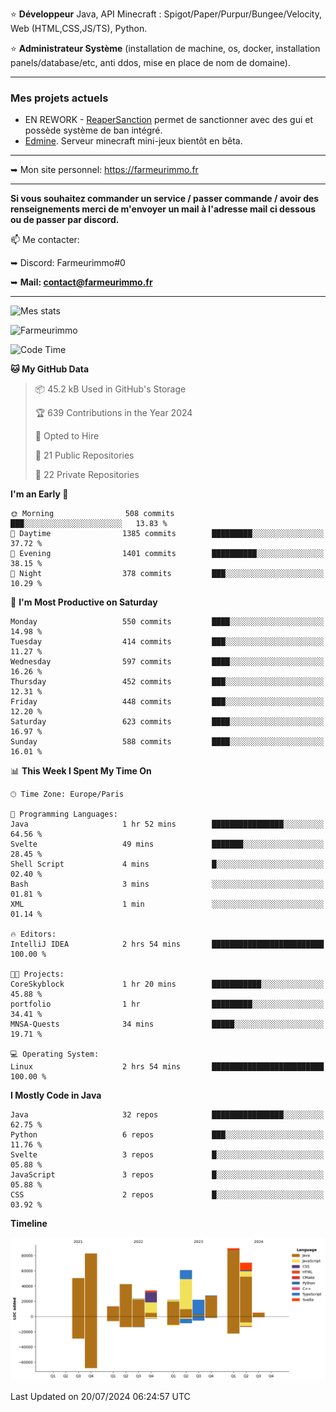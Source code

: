 ⭐ **Développeur** Java, API Minecraft : Spigot/Paper/Purpur/Bungee/Velocity, Web (HTML,CSS,JS/TS), Python.

⭐ **Administrateur Système** (installation de machine, os, docker, installation panels/database/etc, anti ddos, mise en place de nom de domaine).

---

### Mes projets actuels
- EN REWORK - [ReaperSanction](https://www.spigotmc.org/resources/reapersanction.89580/) permet de sanctionner avec des gui et possède système de ban intégré.
- [Edmine](https://edmine.net). Serveur minecraft mini-jeux bientôt en bêta.

---

➥ Mon site personnel: https://farmeurimmo.fr

---

**Si vous souhaitez commander un service / passer commande / avoir des renseignements merci de m'envoyer un mail à l'adresse mail ci dessous ou de passer par discord.**

📫 Me contacter:
 
   ➥ Discord: Farmeurimmo#0
   
   ➥ **Mail: contact@farmeurimmo.fr**

---

![Mes stats](https://github-readme-stats.farmeurimmo.fr/api?username=Farmeurimmo&count_private=true&show_icons=true&theme=radical)

<img src="https://komarev.com/ghpvc/?username=Farmeurimmo" alt="Farmeurimmo" />

<!--START_SECTION:waka-->
![Code Time](http://img.shields.io/badge/Code%20Time-1%2C426%20hrs%2020%20mins-blue)

**🐱 My GitHub Data** 

> 📦 45.2 kB Used in GitHub's Storage 
 > 
> 🏆 639 Contributions in the Year 2024
 > 
> 💼 Opted to Hire
 > 
> 📜 21 Public Repositories 
 > 
> 🔑 22 Private Repositories 
 > 
**I'm an Early 🐤** 

```text
🌞 Morning                508 commits         ███░░░░░░░░░░░░░░░░░░░░░░   13.83 % 
🌆 Daytime                1385 commits        █████████░░░░░░░░░░░░░░░░   37.72 % 
🌃 Evening                1401 commits        ██████████░░░░░░░░░░░░░░░   38.15 % 
🌙 Night                  378 commits         ███░░░░░░░░░░░░░░░░░░░░░░   10.29 % 
```
📅 **I'm Most Productive on Saturday** 

```text
Monday                   550 commits         ████░░░░░░░░░░░░░░░░░░░░░   14.98 % 
Tuesday                  414 commits         ███░░░░░░░░░░░░░░░░░░░░░░   11.27 % 
Wednesday                597 commits         ████░░░░░░░░░░░░░░░░░░░░░   16.26 % 
Thursday                 452 commits         ███░░░░░░░░░░░░░░░░░░░░░░   12.31 % 
Friday                   448 commits         ███░░░░░░░░░░░░░░░░░░░░░░   12.20 % 
Saturday                 623 commits         ████░░░░░░░░░░░░░░░░░░░░░   16.97 % 
Sunday                   588 commits         ████░░░░░░░░░░░░░░░░░░░░░   16.01 % 
```


📊 **This Week I Spent My Time On** 

```text
🕑︎ Time Zone: Europe/Paris

💬 Programming Languages: 
Java                     1 hr 52 mins        ████████████████░░░░░░░░░   64.56 % 
Svelte                   49 mins             ███████░░░░░░░░░░░░░░░░░░   28.45 % 
Shell Script             4 mins              █░░░░░░░░░░░░░░░░░░░░░░░░   02.40 % 
Bash                     3 mins              ░░░░░░░░░░░░░░░░░░░░░░░░░   01.81 % 
XML                      1 min               ░░░░░░░░░░░░░░░░░░░░░░░░░   01.14 % 

🔥 Editors: 
IntelliJ IDEA            2 hrs 54 mins       █████████████████████████   100.00 % 

🐱‍💻 Projects: 
CoreSkyblock             1 hr 20 mins        ███████████░░░░░░░░░░░░░░   45.88 % 
portfolio                1 hr                █████████░░░░░░░░░░░░░░░░   34.41 % 
MNSA-Quests              34 mins             █████░░░░░░░░░░░░░░░░░░░░   19.71 % 

💻 Operating System: 
Linux                    2 hrs 54 mins       █████████████████████████   100.00 % 
```

**I Mostly Code in Java** 

```text
Java                     32 repos            ████████████████░░░░░░░░░   62.75 % 
Python                   6 repos             ███░░░░░░░░░░░░░░░░░░░░░░   11.76 % 
Svelte                   3 repos             █░░░░░░░░░░░░░░░░░░░░░░░░   05.88 % 
JavaScript               3 repos             █░░░░░░░░░░░░░░░░░░░░░░░░   05.88 % 
CSS                      2 repos             █░░░░░░░░░░░░░░░░░░░░░░░░   03.92 % 
```



**Timeline**

![Lines of Code chart](https://raw.githubusercontent.com/Farmeurimmo/Farmeurimmo/main/assets/bar_graph.png)


 Last Updated on 20/07/2024 06:24:57 UTC
<!--END_SECTION:waka-->
